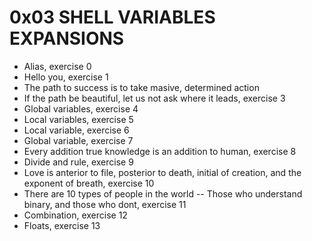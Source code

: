 # 0x03 SHELL VARIABLES EXPANSIONS
* Alias, exercise 0
* Hello you, exercise 1
* The path to success is to take masive, determined action
* If the path be beautiful, let us not ask where it leads, exercise 3
* Global variables, exercise 4
* Local variables, exercise 5
* Local variable, exercise 6
* Global variable, exercise 7
* Every addition true knowledge is an addition to human, exercise 8
* Divide and rule, exercise 9
* Love is anterior to file, posterior to death, initial of creation, and the exponent of breath, exercise 10
* There are 10 types of people in the world -- Those who understand binary, and those who dont, exercise 11
* Combination, exercise 12
* Floats, exercise 13